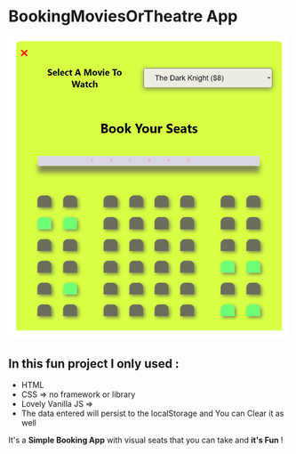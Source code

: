 # **BookingMoviesOrTheatre App** 

![Home screen](./ss.png)
  
  ## In this fun project I **only used** :
   - HTML
   - CSS  => no framework or library
   - Lovely Vanilla JS => 
   - The data entered will persist to the localStorage and You can Clear it as well
 
It's a **Simple Booking App** with visual seats that you can take and **it's Fun** !
